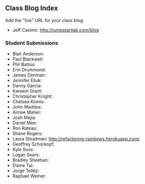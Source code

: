 ## Class Blog Index

Add the "live" URL for your class blog.

* Jeff Casimir: http://jumpstartlab.com/blog

### Student Submissions

* Blair Anderson:
* Paul Blackwell: 
* Phil Battos: 
* Erin Drummond: 
* James Denman: 
* Jennifer Eliuk: 
* Danny Garcia: 
* Kareem Grant: 
* Christopher Knight: 
* Chelsea Komlo: 
* John Maddux: 
* Aimee Maher: 
* Josh Mejia: 
* Daniel Mee: 
* Ron Rateau: 
* Shane Rogers: 
* Laura Steadman: http://refactoring-rainbows.herokuapp.com/
* Geoffrey Schorkopf: 
* Kyle Suss: 
* Logan Sears: 
* Bradley Sheehan: 
* Elaine Tai: 
* Jorge Tellez: 
* Raphael Weiner:
